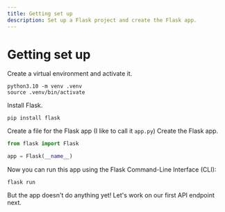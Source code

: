 ```yaml
---
title: Getting set up
description: Set up a Flask project and create the Flask app.
---
```


# Getting set up

Create a virtual environment and activate it.
   
```
python3.10 -m venv .venv
source .venv/bin/activate
```

Install Flask.
   
```
pip install flask
```

Create a file for the Flask app (I like to call it `app.py`)
Create the Flask app.

```py title="app.py"
from flask import Flask

app = Flask(__name__)
```

Now you can run this app using the Flask Command-Line Interface (CLI):

```
flask run
```

But the app doesn't do anything yet! Let's work on our first API endpoint next.